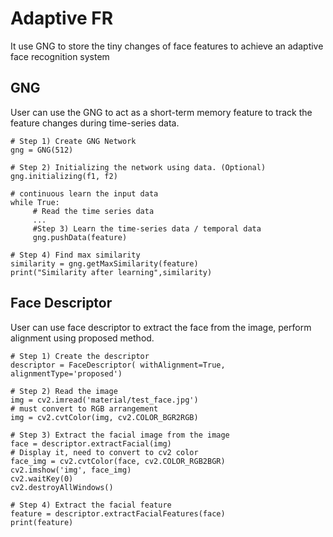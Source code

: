# Adaptive FR
It use GNG to store the tiny changes of face features to achieve an adaptive face recognition system

## GNG
User can use the GNG to act as a short-term memory feature to track the feature changes during time-series data.
```
# Step 1) Create GNG Network
gng = GNG(512)

# Step 2) Initializing the network using data. (Optional)
gng.initializing(f1, f2)

# continuous learn the input data
while True:
     # Read the time series data
     ...
     #Step 3) Learn the time-series data / temporal data
     gng.pushData(feature)

# Step 4) Find max similarity
similarity = gng.getMaxSimilarity(feature)
print("Similarity after learning",similarity)
```
## Face Descriptor
User can use face descriptor to extract the face from the image, perform alignment using proposed method.
```
# Step 1) Create the descriptor
descriptor = FaceDescriptor( withAlignment=True, alignmentType='proposed')

# Step 2) Read the image
img = cv2.imread('material/test_face.jpg')
# must convert to RGB arrangement
img = cv2.cvtColor(img, cv2.COLOR_BGR2RGB)

# Step 3) Extract the facial image from the image
face = descriptor.extractFacial(img)
# Display it, need to convert to cv2 color
face_img = cv2.cvtColor(face, cv2.COLOR_RGB2BGR) 
cv2.imshow('img', face_img) 
cv2.waitKey(0)   
cv2.destroyAllWindows()

# Step 4) Extract the facial feature
feature = descriptor.extractFacialFeatures(face)
print(feature)
```
